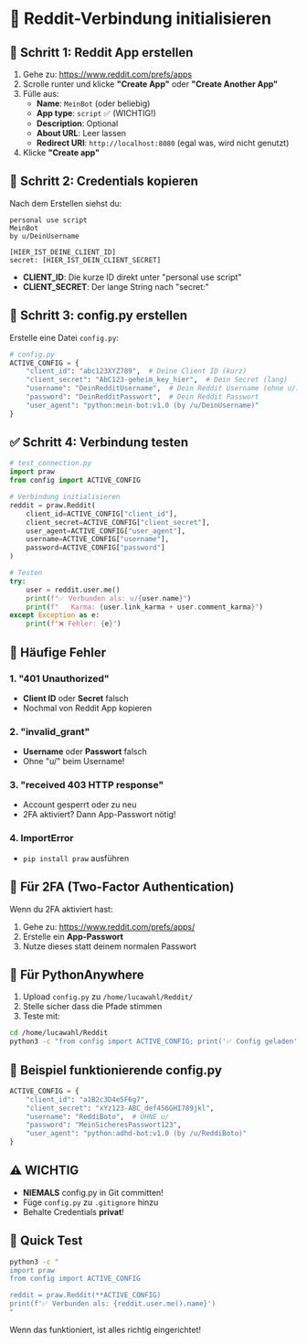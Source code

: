 # 🔌 Reddit-Verbindung initialisieren

## 📝 Schritt 1: Reddit App erstellen

1. Gehe zu: https://www.reddit.com/prefs/apps
2. Scrolle runter und klicke **"Create App"** oder **"Create Another App"**
3. Fülle aus:
   - **Name**: `MeinBot` (oder beliebig)
   - **App type**: `script` ✅ (WICHTIG!)
   - **Description**: Optional
   - **About URL**: Leer lassen
   - **Redirect URI**: `http://localhost:8080` (egal was, wird nicht genutzt)
4. Klicke **"Create app"**

## 🔑 Schritt 2: Credentials kopieren

Nach dem Erstellen siehst du:
```
personal use script
MeinBot
by u/DeinUsername

[HIER_IST_DEINE_CLIENT_ID]
secret: [HIER_IST_DEIN_CLIENT_SECRET]
```

- **CLIENT_ID**: Die kurze ID direkt unter "personal use script"
- **CLIENT_SECRET**: Der lange String nach "secret:"

## 📄 Schritt 3: config.py erstellen

Erstelle eine Datei `config.py`:

```python
# config.py
ACTIVE_CONFIG = {
    "client_id": "abc123XYZ789",  # Deine Client ID (kurz)
    "client_secret": "AbC123-geheim_key_hier",  # Dein Secret (lang)
    "username": "DeinRedditUsername",  # Dein Reddit Username (ohne u/)
    "password": "DeinRedditPasswort",  # Dein Reddit Passwort
    "user_agent": "python:mein-bot:v1.0 (by /u/DeinUsername)"
}
```

## ✅ Schritt 4: Verbindung testen

```python
# test_connection.py
import praw
from config import ACTIVE_CONFIG

# Verbindung initialisieren
reddit = praw.Reddit(
    client_id=ACTIVE_CONFIG["client_id"],
    client_secret=ACTIVE_CONFIG["client_secret"],
    user_agent=ACTIVE_CONFIG["user_agent"],
    username=ACTIVE_CONFIG["username"],
    password=ACTIVE_CONFIG["password"]
)

# Testen
try:
    user = reddit.user.me()
    print(f"✅ Verbunden als: u/{user.name}")
    print(f"   Karma: {user.link_karma + user.comment_karma}")
except Exception as e:
    print(f"❌ Fehler: {e}")
```

## 🚨 Häufige Fehler

### 1. "401 Unauthorized"
- **Client ID** oder **Secret** falsch
- Nochmal von Reddit App kopieren

### 2. "invalid_grant"
- **Username** oder **Passwort** falsch
- Ohne "u/" beim Username!

### 3. "received 403 HTTP response"
- Account gesperrt oder zu neu
- 2FA aktiviert? Dann App-Passwort nötig!

### 4. ImportError
- `pip install praw` ausführen

## 🔐 Für 2FA (Two-Factor Authentication)

Wenn du 2FA aktiviert hast:
1. Gehe zu: https://www.reddit.com/prefs/apps/
2. Erstelle ein **App-Passwort**
3. Nutze dieses statt deinem normalen Passwort

## 📱 Für PythonAnywhere

1. Upload `config.py` zu `/home/lucawahl/Reddit/`
2. Stelle sicher dass die Pfade stimmen
3. Teste mit:
```bash
cd /home/lucawahl/Reddit
python3 -c "from config import ACTIVE_CONFIG; print('✅ Config geladen')"
```

## 🎯 Beispiel funktionierende config.py

```python
ACTIVE_CONFIG = {
    "client_id": "a1B2c3D4e5F6g7",
    "client_secret": "xYz123-ABC_def456GHI789jkl",
    "username": "ReddiBoto",  # OHNE u/
    "password": "MeinSicheresPasswort123",
    "user_agent": "python:adhd-bot:v1.0 (by /u/ReddiBoto)"
}
```

## ⚠️ WICHTIG

- **NIEMALS** config.py in Git committen!
- Füge `config.py` zu `.gitignore` hinzu
- Behalte Credentials **privat**!

## 🧪 Quick Test

```bash
python3 -c "
import praw
from config import ACTIVE_CONFIG

reddit = praw.Reddit(**ACTIVE_CONFIG)
print(f'✅ Verbunden als: {reddit.user.me().name}')
"
```

Wenn das funktioniert, ist alles richtig eingerichtet!
